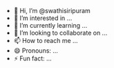 - 👋 Hi, I’m @swathisiripuram
- 👀 I’m interested in ...
- 🌱 I’m currently learning ...
- 💞️ I’m looking to collaborate on ...
- 📫 How to reach me ...
- 😄 Pronouns: ...
- ⚡ Fun fact: ...

<!---
swathisiripuram/swathisiripuram is a ✨ special ✨ repository because its `README.md` (this file) appears on your GitHub profile.
You can click the Preview link to take a look at your changes.
--->
